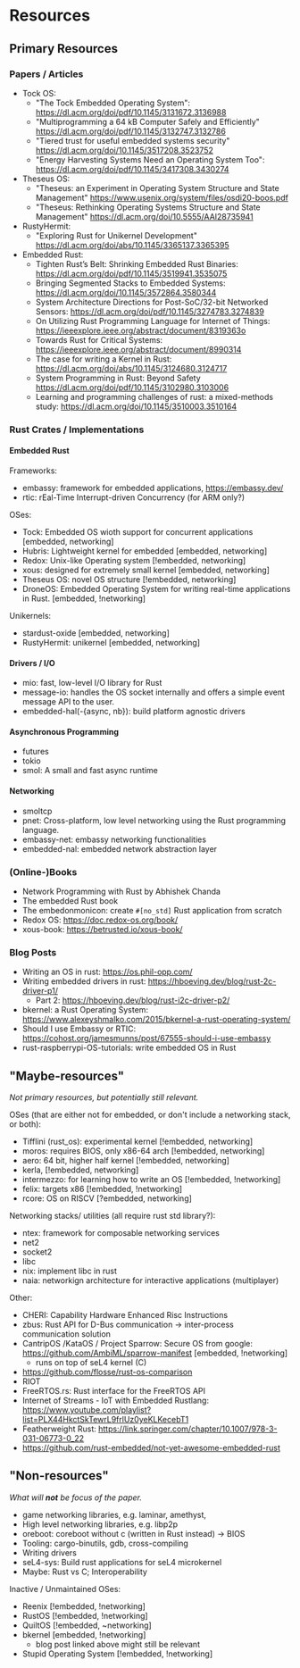 # Resources

## Primary Resources

### Papers / Articles

- Tock OS:
  - "The Tock Embedded Operating System": <https://dl.acm.org/doi/pdf/10.1145/3131672.3136988>
  - "Multiprogramming a 64 kB Computer Safely and Efficiently" <https://dl.acm.org/doi/pdf/10.1145/3132747.3132786>
  - "Tiered trust for useful embedded systems security" <https://dl.acm.org/doi/10.1145/3517208.3523752>
  - "Energy Harvesting Systems Need an Operating System Too": <https://dl.acm.org/doi/pdf/10.1145/3417308.3430274>
- Theseus OS:
  - "Theseus: an Experiment in Operating System Structure and State Management" <https://www.usenix.org/system/files/osdi20-boos.pdf>
  - "Theseus: Rethinking Operating Systems Structure and State Management" <https://dl.acm.org/doi/10.5555/AAI28735941>
- RustyHermit:
  - "Exploring Rust for Unikernel Development" <https://dl.acm.org/doi/abs/10.1145/3365137.3365395>  
- Embedded Rust:
  - Tighten Rust’s Belt: Shrinking Embedded Rust Binaries: <https://dl.acm.org/doi/pdf/10.1145/3519941.3535075>
  - Bringing Segmented Stacks to Embedded Systems: <https://dl.acm.org/doi/10.1145/3572864.3580344>
  - System Architecture Directions for Post-SoC/32-bit Networked Sensors: <https://dl.acm.org/doi/pdf/10.1145/3274783.3274839>
  - On Utilizing Rust Programming Language for Internet of Things: <https://ieeexplore.ieee.org/abstract/document/8319363o>
  - Towards Rust for Critical Systems: <https://ieeexplore.ieee.org/abstract/document/8990314>
  - The case for writing a Kernel in Rust: <https://dl.acm.org/doi/abs/10.1145/3124680.3124717>
  - System Programming in Rust: Beyond Safety <https://dl.acm.org/doi/pdf/10.1145/3102980.3103006>
  - Learning and programming challenges of rust: a mixed-methods study: <https://dl.acm.org/doi/10.1145/3510003.3510164>

### Rust Crates / Implementations

#### Embedded Rust

Frameworks:

- embassy: framework for embedded applications, <https://embassy.dev/>
- rtic: rEal-Time Interrupt-driven Concurrency (for ARM only?)

OSes:

- Tock: Embedded OS wioth support for concurrent applications                               [embedded, networking]
- Hubris: Lightweight kernel for embedded                                                   [embedded, networking]
- Redox: Unix-like Operating system                                                         [!embedded, networking]
- xous: designed for extremely small kernel                                                 [embedded, networking]
- Theseus OS: novel OS structure                                                            [!embedded, networking]
- DroneOS: Embedded Operating System for writing real-time applications in Rust.            [embedded, !networking]

Unikernels:

- stardust-oxide [embedded, networking]
- RustyHermit: unikernel [embedded, networking]

#### Drivers / I/O

- mio: fast, low-level I/O library for Rust
- message-io: handles the OS socket internally and offers a simple event message API to the user.
- embedded-hal(-{async, nb}): build platform agnostic drivers

#### Asynchronous Programming

- futures
- tokio
- smol: A small and fast async runtime

#### Networking

- smoltcp
- pnet: Cross-platform, low level networking using the Rust programming language.
- embassy-net: embassy networking functionalities
- embedded-nal: embedded network abstraction layer

### (Online-)Books

- Network Programming with Rust by Abhishek Chanda
- The embedded Rust book
- The embedonmonicon: create `#[no_std]` Rust application from scratch
- Redox OS: <https://doc.redox-os.org/book/>
- xous-book: <https://betrusted.io/xous-book/>

### Blog Posts

- Writing an OS in rust: <https://os.phil-opp.com/>
- Writing embedded drivers in rust: <https://hboeving.dev/blog/rust-2c-driver-p1/>
  - Part 2: <https://hboeving.dev/blog/rust-i2c-driver-p2/>
- bkernel: a Rust Operating System: <https://www.alexeyshmalko.com/2015/bkernel-a-rust-operating-system/>
- Should I use Embassy or RTIC: <https://cohost.org/jamesmunns/post/67555-should-i-use-embassy>
- rust-raspberrypi-OS-tutorials: write embedded OS in Rust

## "Maybe-resources"

_Not primary resources, but potentially still relevant._

OSes (that are either not for embedded, or don't include a networking stack, or both):

- Tifflini (rust_os): experimental kernel [!embedded, networking]
- moros: requires BIOS, only x86-64 arch [!embedded, networking]
- aero: 64 bit, higher half kernel [!embedded, networking]
- kerla, [!embedded, networking]
- intermezzo: for learning how to write an OS [!embedded, !networking]
- felix: targets x86 [!embedded, !networking]
- rcore: OS on RISCV [?embedded, networking]

Networking stacks/ utilities (all require rust std library?):

- ntex: framework for composable networking services
- net2
- socket2
- libc
- nix: implement libc in rust
- naia: networkign architecture for interactive applications (multiplayer)

Other:

- CHERI: Capability Hardware Enhanced Risc Instructions
- zbus: Rust API for D-Bus communication -> inter-process communication solution
- CantripOS /KataOS / Project Sparrow: Secure OS from google: <https://github.com/AmbiML/sparrow-manifest> [embedded, !networking]
  - runs on top of seL4 kernel (C)
- <https://github.com/flosse/rust-os-comparison>
- RIOT
- FreeRTOS.rs: Rust interface for the FreeRTOS API
- Internet of Streams - IoT with Embedded Rustlang: <https://www.youtube.com/playlist?list=PLX44HkctSkTewrL9frlUz0yeKLKecebT1>
- Featherweight Rust: <https://link.springer.com/chapter/10.1007/978-3-031-06773-0_22>
- <https://github.com/rust-embedded/not-yet-awesome-embedded-rust>

## "Non-resources"

_What will **not** be focus of the paper._

- game networking libraries, e.g. laminar, amethyst,
- High level networking libraries, e.g. libp2p
- oreboot: coreboot without c (written in Rust instead) -> BIOS
- Tooling: cargo-binutils, gdb, cross-compiling
- Writing drivers
- seL4-sys: Build rust applications for seL4 microkernel
- Maybe: Rust vs C; Interoperability

Inactive / Unmaintained OSes:

- Reenix                                [!embedded, !networking]
- RustOS                                [!embedded, !networking]
- QuiltOS                               [!embedded, ~networking]
- bkernel                               [embedded, !networking]
  - blog post linked above might still be relevant
- Stupid Operating System               [!embedded, !networking]
